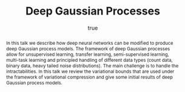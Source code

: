 ---
abstract: In this talk we describe how deep neural networks can be modified to produce
  deep Gaussian process models. The framework of deep Gaussian processes allow for
  unsupervised learning, transfer learning, semi-supervised learning, multi-task learning
  and principled handling of different data types (count data, binary data, heavy
  tailed noise distributions). The main challenge is to handle the intractabilities.
  In this talk we review the variational bounds that are used under the framework
  of variational compression and give some initial results of deep Gaussian process
  models.
author:
- family: Lawrence
  given: Neil D.
  gscholar: r3SJcvoAAAAJ
  institute: University of Sheffield
  twitter: lawrennd
  url: http://inverseprobability.com
categories:
- Lawrence-mascotnum15
day: '8'
errata: []
extras: []
key: Lawrence-mascotnum15
layout: talk
linkpdf: http://staffwww.dcs.shef.ac.uk/people/N.Lawrence/talks/deepgp_mascotnum15.pdf
month: 4
published: 2015-04-08
section: pre
title: Deep Gaussian Processes
venue: Mascot Num 2015, St Etienne, France
year: '2015'
---